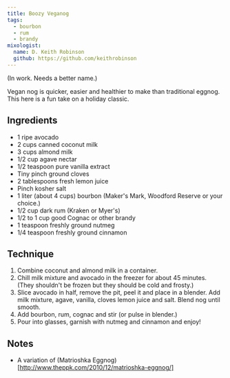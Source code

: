 ```yaml
---
title: Boozy Veganog
tags:
  - bourbon
  - rum
  - brandy
mixologist:
  name: D. Keith Robinson
  github: https://github.com/keithrobinson
---
```


(In work. Needs a better name.)

Vegan nog is quicker, easier and healthier to make than traditional eggnog. This here is a fun take on a holiday classic.


Ingredients
-----------

* 1 ripe avocado
* 2 cups canned coconut milk
* 3 cups almond milk
* 1/2 cup agave nectar
* 1/2 teaspoon pure vanilla extract
* Tiny pinch ground cloves
* 2 tablespoons fresh lemon juice
* Pinch kosher salt
* 1 liter (about 4 cups) bourbon (Maker's Mark, Woodford Reserve or your choice.)
* 1/2 cup dark rum (Kraken or Myer's)
* 1/2 to 1 cup good Cognac or other brandy
* 1 teaspoon freshly ground nutmeg
* 1/4 teaspoon freshly ground cinnamon


Technique
-----------

1. Combine coconut and almond milk in a container.
2. Chill milk mixture and avocado in the freezer for about 45 minutes. (They shouldn't be frozen but they should be cold and frosty.)
3. Slice avocado in half, remove the pit, peel it and place in a blender. Add milk mixture, agave, vanilla, cloves lemon juice and salt. Blend nog until smooth.
4. Add bourbon, rum, cognac and stir (or pulse in blender.)
5. Pour into glasses, garnish with nutmeg and cinnamon and enjoy!


Notes
-----------

* A variation of (Matrioshka Eggnog)[http://www.theppk.com/2010/12/matrioshka-eggnog/]
